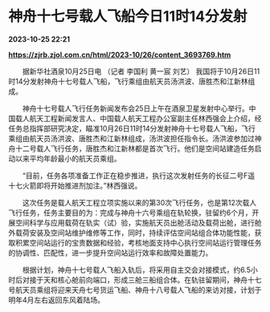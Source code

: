 # 神舟十七号载人飞船今日11时14分发射

**2023-10-25 22:21**

**https://zjrb.zjol.com.cn/html/2023-10/26/content_3693769.htm**

　　据新华社酒泉10月25日电 （记者 李国利 黄一宸 刘艺） 我国将于10月26日11时14分发射神舟十七号载人飞船，飞行乘组由航天员汤洪波、唐胜杰和江新林组成。

　　神舟十七号载人飞行任务新闻发布会25日上午在酒泉卫星发射中心举行。中国载人航天工程新闻发言人、中国载人航天工程办公室副主任林西强会上介绍，经任务总指挥部研究决定，瞄准10月26日11时14分发射神舟十七号载人飞船，飞行乘组由航天员汤洪波、唐胜杰和江新林组成，汤洪波担任指令长。汤洪波参加过神舟十二号载人飞行任务，唐胜杰和江新林都是首次飞行。他们是空间站建造任务启动以来平均年龄最小的航天员乘组。

　　“目前，任务各项准备工作正在稳步推进，执行这次发射任务的长征二号F遥十七火箭即将开始推进剂加注。”林西强说。

　　这次任务是载人航天工程立项实施以来的第30次飞行任务，也是第12次载人飞行任务，任务主要目的为：完成与神舟十六号乘组在轨轮换，驻留约6个月，开展空间科学与应用载荷在轨实（试）验，实施航天员出舱活动及载荷出舱，进行舱外载荷安装及空间站维护维修等工作，同时，持续评估空间站组合体功能性能，获取积累空间站运行的宝贵数据和经验，考核地面支持中心执行空间站运行管理任务的协调性、匹配性，进一步提升空间站运行效率和故障处置能力。

　　根据计划，神舟十七号载人飞船入轨后，将采用自主交会对接模式，约6.5小时后对接于天和核心舱前向端口，形成三舱三船组合体。在轨驻留期间，神舟十七号航天员乘组将迎来天舟七号货运飞船、神舟十八号载人飞船的来访对接，计划于明年4月左右返回东风着陆场。